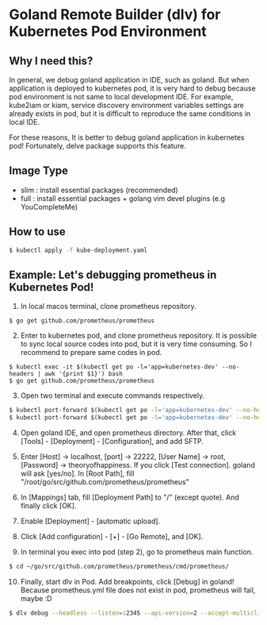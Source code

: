 # Goland Remote Builder (dlv) for Kubernetes Pod Environment

## Why I need this?

In general, we debug goland application in IDE, such as goland. But when application is deployed to kubernetes pod, it is very hard to debug because pod environment is not same to local development IDE. For example, kube2iam or kiam, service discovery environment variables settings are already exists in pod, but it is difficult to reproduce the same conditions in local IDE.

For these reasons, It is better to debug goland application in kubernetes pod! Fortunately, delve package supports this feature.

## Image Type

- slim : install essential packages (recommended)
- full : install essential packages + golang vim devel plugins (e.g YouCompleteMe)

## How to use

```bash
$ kubectl apply -f kube-deployment.yaml
```

## Example: Let's debugging prometheus in Kubernetes Pod!

1. In local macos terminal, clone prometheus repository.

```
$ go get github.com/prometheus/prometheus
```

2. Enter to kubernetes pod, and clone prometheus repository. It is possible to sync local source codes into pod, but it is very time consuming. So I recommend to prepare same codes in pod.

```
$ kubectl exec -it $(kubectl get po -l='app=kubernetes-dev' --no-headers | awk '{print $1}') bash
$ go get github.com/prometheus/prometheus
```

3. Open two terminal and execute commands respectively.

```bash
$ kubectl port-forward $(kubectl get po -l='app=kubernetes-dev' --no-headers | awk '{print $1}') 22222:22
$ kubectl port-forward $(kubectl get po -l='app=kubernetes-dev' --no-headers | awk '{print $1}') 2345:2345
```

4. Open goland IDE, and open prometheus directory. After that, click [Tools] - [Deployment] - [Configuration], and add SFTP. 

5. Enter [Host] -> localhost, [port] -> 22222, [User Name] -> root, [Password] -> theoryofhappiness. If you click [Test connection]. goland will ask [yes/no]. In [Root Path], fill "/root/go/src/github.com/prometheus/prometheus"

6. In [Mappings] tab, fill [Deployment Path] to "/" (except quote). And finally click [OK]. 

7. Enable [Deployment] - [automatic upload].

8. Click [Add configuration] - [+] - [Go Remote], and [OK].

9. In terminal you exec into pod (step 2), go to prometheus main function.

```bash
$ cd ~/go/src/github.com/prometheus/prometheus/cmd/prometheus/
```

10. Finally, start dlv in Pod. Add breakpoints, click [Debug] in goland! Because prometheus.yml file does not exist in pod, prometheus will fail, maybe :D

```bash
$ dlv debug --headless --listen=:2345 --api-version=2 --accept-multiclient -- --storage.tsdb.max-block-duration=2m --storage.tsdb.min-block-duration=1m --storage.tsdb.retention=20m
```
